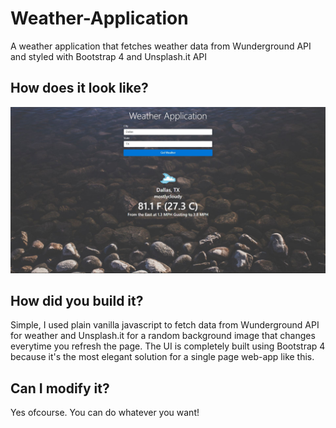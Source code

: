 # Weather-Application
A weather application that fetches weather data from Wunderground API and styled with Bootstrap 4 and Unsplash.it API
## How does it look like?

![Main Screen](https://github.com/jaymanikanta/Weather-Application/blob/master/mainscreen.JPG)

## How did you build it?
Simple, I used plain vanilla javascript to fetch data from Wunderground API for weather and Unsplash.it for a random background image that changes everytime you refresh the page. The UI is completely built using Bootstrap 4 because it's the most elegant solution for a single page web-app like this.
## Can I modify it?
Yes ofcourse. You can do whatever you want!